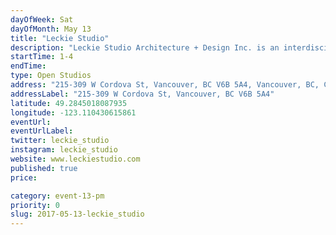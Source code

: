 ```yaml
---
dayOfWeek: Sat
dayOfMonth: May 13
title: "Leckie Studio"
description: "Leckie Studio Architecture + Design Inc. is an interdisciplinary design studio based in Vancouver, Canada. The studio was founded in 2015 by principal architect Michael Leckie. We engage in the practice of design across a variety of scales and media - including architecture, interiors, installations, and product design. Our residential and commercial projects are informed by an environmental sensitivity that includes an emphasis on passive solar design, and flexible, modular spaces. Our design process is committed to a rigorous process of discovery - the core of the practice relies on a deeply-rooted fascination with the act of making.<br> We have most recently been honoured with the Canadian Architect Award of Merit for the Backcountry Hut (2016), the Western Living Magazine Designers of the Year Arthur Erickson Memorial Award (2016). Our work has been featured in publications including Arcade, Azure, Canadian Architect, CNN Design, and Wallpaper, among others."
startTime: 1-4
endTime: 
type: Open Studios
address: "215-309 W Cordova St, Vancouver, BC V6B 5A4, Vancouver, BC, Canada"
addressLabel: "215-309 W Cordova St, Vancouver, BC V6B 5A4"
latitude: 49.2845018087935
longitude: -123.110430615861
eventUrl: 
eventUrlLabel: 
twitter: leckie_studio
instagram: leckie_studio
website: www.leckiestudio.com
published: true
price: 

category: event-13-pm
priority: 0
slug: 2017-05-13-leckie_studio
---
```

